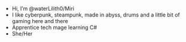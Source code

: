 - Hi, I’m @waterLilith0/Miri
- I like cyberpunk, steampunk, made in abyss, drums and a little bit of gaming here and there
- Apprentice tech mage learning C#
- She/Her

<!---
waterLilith0/waterLilith0 is a ✨ special ✨ repository because its `README.md` (this file) appears on your GitHub profile.
You can click the Preview link to take a look at your changes.
--->
